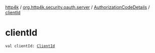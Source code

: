 [http4k](../../index.md) / [org.http4k.security.oauth.server](../index.md) / [AuthorizationCodeDetails](index.md) / [clientId](./client-id.md)

# clientId

`val clientId: `[`ClientId`](../-client-id/index.md)
